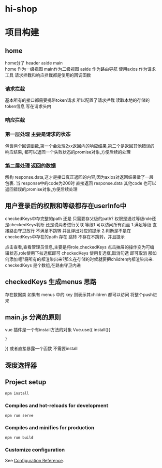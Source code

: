 # hi-shop

# 项目构建
## home
home分了 header aside main  
home 作为一级视图  main作为二级视图 aside 作为路由导航 
使用axios 作为请求工具 请求拦截和响应拦截都是使用的回调函数
### 请求拦截
基本所有的接口都需要携带token请求 所以配置了请求拦截
读取本地的存储的token信息 写在请求头内
### 响应拦截
### 第一层处理 主要是请求的状态
包含两个回调函数,第一个会处理2xx返回内的响应结果,第二个是返回其他错误的响应结果,
都可以返回一个失败状态的promise对象,方便后续的处理
### 第二层处理 返回的数据
解构 response.data,这才是接口真正返回的内容,因为axios对返回结果做了一层包裹.
当 response中的code为200时  直接返回 response.data 
其他code 也可以返回错误的promise对象,方便后续处理


## 用户登录后的权限和等级都存在userInfo中  

checkedKeys中存完整的path 还是 只需要存父级的path?
权限是通过等级role还是checkedKeys判断 还是说两者进行关联
等级1 可以访问所有页面
1.满足等级 直接路由守卫放行 不满足不跳转 并且弹出对应的提示
2.判断是不是在checkedKeys中存在的path 存在 跳转  不存在不跳转，并且提示

点击查看,查看管理员信息,主要是将role,checkedKeys 点击抽屉的操作变为可编辑状态,role使用下拉选框即可
checkedKeys 使用复选框,取消勾选 即可取消 那如何添加呢?将所有的都渲染出来?那么在存储的时候就要把chiidren内都渲染出来.
checkedKeys 是个数组,在路由守卫内进
## checkedKeys 生成menus 思路
 存在数据类  如果有  menus 中的 key  则表示其children 都可以访问 将整个push进来



 ## main.js 分离的原则
 vue 插件是一个有install方法的对象
 Vue.use({
    install(){

    }
 })
或者直接暴露一个函数 不需要install
 
## 深度选择器



















## Project setup
```
npm install
```

### Compiles and hot-reloads for development
```
npm run serve
```

### Compiles and minifies for production
```
npm run build
```

### Customize configuration
See [Configuration Reference](https://cli.vuejs.org/config/).
